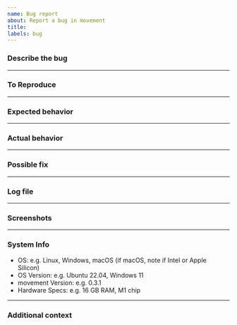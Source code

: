 ```yaml
---
name: Bug report
about: Report a bug in movement
title:
labels: bug
---
```


<!-- If you're not sure it's a bug, feel free to ask in Zulip:
https://neuroinformatics.zulipchat.com/#narrow/channel/406001-Movement. -->

### Describe the bug

<!-- A clear and concise description of the issue. If possible, please provide a [minimal reproducible example](https://en.wikipedia.org/wiki/Minimal_reproducible_example). -->

---

### To Reproduce

<!-- Provide set of steps to reproduce this bug. Include code to reproduce, if relevant -->

---

### Expected behavior

<!-- What did you expect to happen instead? -->

---

### Actual behavior

<!-- What happens instead? -->

---

### Possible fix

<!-- Not obligatory, but suggest a fix or reason for the bug -->

---

### Log file

<!-- If relevant, please attach or copy relevant log output here. -->

---

### Screenshots

<!-- If applicable, include screenshots to help illustrate the issue. -->

---

### System Info

<!-- Please complete the following: -->

- OS: e.g. Linux, Windows, macOS (if macOS, note if Intel or Apple Silicon)
- OS Version: e.g. Ubuntu 22.04, Windows 11
- movement Version: e.g. 0.3.1
- Hardware Specs: e.g. 16 GB RAM, M1 chip

---

### Additional context

<!-- Add any other context that might be useful (e.g. related configuration, dataset used, prior steps taken). -->

